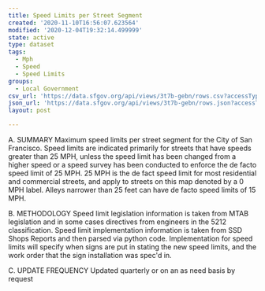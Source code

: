 ```yaml
---
title: Speed Limits per Street Segment
created: '2020-11-10T16:56:07.623564'
modified: '2020-12-04T19:32:14.499999'
state: active
type: dataset
tags:
  - Mph
  - Speed
  - Speed Limits
groups:
  - Local Government
csv_url: 'https://data.sfgov.org/api/views/3t7b-gebn/rows.csv?accessType=DOWNLOAD'
json_url: 'https://data.sfgov.org/api/views/3t7b-gebn/rows.json?accessType=DOWNLOAD'
layout: post

---
```

A. SUMMARY Maximum speed limits per street segment for the City of San Francisco. Speed limits are indicated primarily for streets that have speeds greater than 25 MPH, unless the speed limit has been changed from a higher speed or a speed survey has been conducted to enforce the de facto speed limit of 25 MPH. 25 MPH is the de fact speed limit for most residential and commercial streets, and apply to streets on this map denoted by a 0 MPH label. Alleys narrower than 25 feet can have de facto speed limits of 15 MPH. 

B. METHODOLOGY  Speed limit legislation information is taken from MTAB legislation and in some cases directives from engineers in the 5212 classification. Speed limit implementation information is taken from SSD Shops Reports and then parsed via python code. Implementation for speed limits will specify when signs are put in stating the new speed limits, and the work order that the sign installation was spec'd in.  

C. UPDATE FREQUENCY   Updated quarterly or on an as need basis by request
